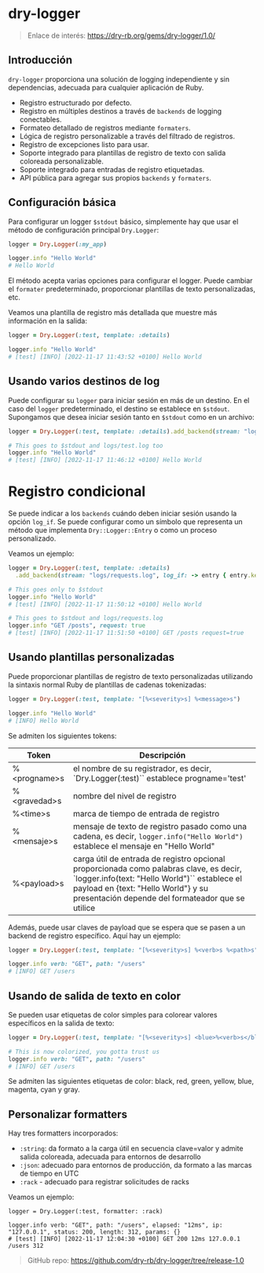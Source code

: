 

# dry-logger

> Enlace de interés: https://dry-rb.org/gems/dry-logger/1.0/

## Introducción

`dry-logger` proporciona una solución de logging independiente y sin dependencias, adecuada para cualquier aplicación de Ruby.

* Registro estructurado por defecto.
* Registro en múltiples destinos a través de `backends` de logging conectables.
* Formateo detallado de registros mediante `formaters`.
* Lógica de registro personalizable a través del filtrado de registros.
* Registro de excepciones listo para usar.
* Soporte integrado para plantillas de registro de texto con salida coloreada personalizable.
* Soporte integrado para entradas de registro etiquetadas.
* API pública para agregar sus propios `backends` y `formaters`.

## Configuración básica

Para configurar un logger `$stdout` básico, simplemente hay que usar el método de configuración principal `Dry.Logger`:

```ruby
logger = Dry.Logger(:my_app)

logger.info "Hello World"
# Hello World
```

El método acepta varias opciones para configurar el logger. Puede cambiar el `formater` predeterminado, proporcionar plantillas de texto personalizadas, etc.

Veamos una plantilla de registro más detallada que muestre más información en la salida:

```ruby
logger = Dry.Logger(:test, template: :details)

logger.info "Hello World"
# [test] [INFO] [2022-11-17 11:43:52 +0100] Hello World
```

## Usando varios destinos de log

Puede configurar su `logger` para iniciar sesión en más de un destino. En el caso del `logger` predeterminado, el destino se establece en `$stdout`. Supongamos que desea iniciar sesión tanto en `$stdout` como en un archivo:

```ruby
logger = Dry.Logger(:test, template: :details).add_backend(stream: "logs/test.log")

# This goes to $stdout and logs/test.log too
logger.info "Hello World"
# [test] [INFO] [2022-11-17 11:46:12 +0100] Hello World
```

# Registro condicional

Se puede indicar a los `backends` cuándo deben iniciar sesión usando la opción `log_if`. Se puede configurar como un símbolo que representa un método que implementa `Dry::Logger::Entry` o como un proceso personalizado.

Veamos un ejemplo:

```ruby
logger = Dry.Logger(:test, template: :details)
  .add_backend(stream: "logs/requests.log", log_if: -> entry { entry.key?(:request) })

# This goes only to $stdout
logger.info "Hello World"
# [test] [INFO] [2022-11-17 11:50:12 +0100] Hello World

# This goes to $stdout and logs/requests.log
logger.info "GET /posts", request: true
# [test] [INFO] [2022-11-17 11:51:50 +0100] GET /posts request=true
```

## Usando plantillas personalizadas

Puede proporcionar plantillas de registro de texto personalizadas utilizando la sintaxis normal Ruby de plantillas de cadenas tokenizadas:

```ruby
logger = Dry.Logger(:test, template: "[%<severity>s] %<message>s")

logger.info "Hello World"
# [INFO] Hello World
```

Se admiten los siguientes tokens:

| Token        | Descripción |
| ------------ | ----------- |
| %\<progname>s | el nombre de su registrador, es decir, `Dry.Logger(:test)`` establece progname='test'|
| %\<gravedad>s | nombre del nivel de registro |
| %\<time>s     | marca de tiempo de entrada de registro |
| %\<mensaje>s  | mensaje de texto de registro pasado como una cadena, es decir, `logger.info("Hello World")` establece el mensaje en "Hello World" |
| %\<payload>s  | carga útil de entrada de registro opcional proporcionada como palabras clave, es decir, `logger.info(text: "Hello World")`` establece el payload en {text: "Hello World"} y su presentación depende del formateador que se utilice |

Además, puede usar claves de payload que se espera que se pasen a un backend de registro específico. Aquí hay un ejemplo:

```ruby
logger = Dry.Logger(:test, template: "[%<severity>s] %<verb>s %<path>s")

logger.info verb: "GET", path: "/users"
# [INFO] GET /users
```

## Usando de salida de texto en color

Se pueden usar etiquetas de color simples para colorear valores específicos en la salida de texto:

```ruby
logger = Dry.Logger(:test, template: "[%<severity>s] <blue>%<verb>s</blue> <green>%<path>s</green>")

# This is now colorized, you gotta trust us
logger.info verb: "GET", path: "/users"
# [INFO] GET /users
```

Se admiten las siguientes etiquetas de color: black, red, green, yellow, blue, magenta, cyan y gray.

## Personalizar formatters

Hay tres formatters incorporados:
* `:string`: da formato a la carga útil en secuencia clave=valor y admite salida coloreada, adecuada para entornos de desarrollo
* `:json`: adecuado para entornos de producción, da formato a las marcas de tiempo en UTC
* `:rack` - adecuado para registrar solicitudes de racks

Veamos un ejemplo:

```
logger = Dry.Logger(:test, formatter: :rack)

logger.info verb: "GET", path: "/users", elapsed: "12ms", ip: "127.0.0.1", status: 200, length: 312, params: {}
# [test] [INFO] [2022-11-17 12:04:30 +0100] GET 200 12ms 127.0.0.1 /users 312
```

> GitHub repo: https://github.com/dry-rb/dry-logger/tree/release-1.0
